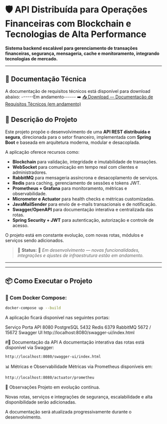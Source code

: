 # 🛡️ API Distribuída para Operações Financeiras com Blockchain e Tecnologias de Alta Performance

**Sistema backend escalável para gerenciamento de transações financeiras, segurança, mensageria, cache e monitoramento, integrando tecnologias de mercado.**

---
## 📄 Documentação Técnica

A documentação de requisitos técnicos está disponível para download abaixo:
------Em andamento------
➡️ [📥 Download — Documentação de Requisitos Técnicos (em andamento)](./EspecificacoesTecnicasAPIfinancerBlock.docx)

## 📌 Descrição do Projeto

Este projeto propõe o desenvolvimento de uma **API REST distribuída e segura**, direcionada para o setor financeiro, implementada com **Spring Boot** e baseada em arquitetura moderna, modular e desacoplada.

A aplicação oferece recursos como:

- **Blockchain** para validação, integridade e imutabilidade de transações.
- **WebSocket** para comunicação em tempo real com clientes e administradores.
- **RabbitMQ** para mensageria assíncrona e desacoplamento de serviços.
- **Redis** para caching, gerenciamento de sessões e tokens JWT.
- **Prometheus + Grafana** para monitoramento, métricas e observabilidade.
- **Micrometer e Actuator** para health checks e métricas customizadas.
- **JavaMailSender** para envio de e-mails transacionais e de notificação.
- **Swagger/OpenAPI** para documentação interativa e centralizada das rotas.
- **Spring Security + JWT** para autenticação, autorização e controle de acesso.

O projeto está em constante evolução, com novas rotas, módulos e serviços sendo adicionados.

> 📌 **Status:** 🚧 *Em desenvolvimento — novas funcionalidades, integrações e ajustes de infraestrutura estão em andamento.*

---
---

## 📦 Como Executar o Projeto

### 🐳 Com Docker Compose:

```bash
docker-compose up --build
```
A aplicação ficará disponível nas seguintes portas:

Serviço	Porta
API	8080
PostgreSQL	5432
Redis	6379
RabbitMQ	5672 / 15672
Swagger UI	http://localhost:8080/swagger-ui/index.html

#📖 Documentação da API
A documentação interativa das rotas está disponível via Swagger:
```bash
http://localhost:8080/swagger-ui/index.html
```
📊 Métricas e Observabilidade
Métricas via Prometheus disponíveis em:
```bash
http://localhost:8080/actuator/prometheu
```

📄 Observações
Projeto em evolução contínua.

Novas rotas, serviços e integrações de segurança, escalabilidade e alta disponibilidade serão adicionadas.

A documentação será atualizada progressivamente durante o desenvolvimento.
